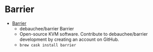 # Barrier
- [Barrier](https://github.com/debauchee/barrier/)
  -  debauchee/barrier Barrier
  - Open-source KVM software. Contribute to debauchee/barrier development by creating an account on GitHub.
  - `brew cask install barrier`
